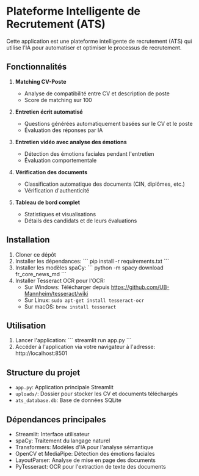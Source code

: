 # Plateforme Intelligente de Recrutement (ATS)

Cette application est une plateforme intelligente de recrutement (ATS) qui utilise l'IA pour automatiser et optimiser le processus de recrutement.

## Fonctionnalités

1. **Matching CV-Poste**
   - Analyse de compatibilité entre CV et description de poste
   - Score de matching sur 100

2. **Entretien écrit automatisé**
   - Questions générées automatiquement basées sur le CV et le poste
   - Évaluation des réponses par IA

3. **Entretien vidéo avec analyse des émotions**
   - Détection des émotions faciales pendant l'entretien
   - Évaluation comportementale

4. **Vérification des documents**
   - Classification automatique des documents (CIN, diplômes, etc.)
   - Vérification d'authenticité

5. **Tableau de bord complet**
   - Statistiques et visualisations
   - Détails des candidats et de leurs évaluations

## Installation

1. Cloner ce dépôt
2. Installer les dépendances:
   \`\`\`
   pip install -r requirements.txt
   \`\`\`
3. Installer les modèles spaCy:
   \`\`\`
   python -m spacy download fr_core_news_md
   \`\`\`
4. Installer Tesseract OCR pour l'OCR:
   - Sur Windows: Télécharger depuis https://github.com/UB-Mannheim/tesseract/wiki
   - Sur Linux: `sudo apt-get install tesseract-ocr`
   - Sur macOS: `brew install tesseract`

## Utilisation

1. Lancer l'application:
   \`\`\`
   streamlit run app.py
   \`\`\`
2. Accéder à l'application via votre navigateur à l'adresse: http://localhost:8501

## Structure du projet

- `app.py`: Application principale Streamlit
- `uploads/`: Dossier pour stocker les CV et documents téléchargés
- `ats_database.db`: Base de données SQLite

## Dépendances principales

- Streamlit: Interface utilisateur
- spaCy: Traitement du langage naturel
- Transformers: Modèles d'IA pour l'analyse sémantique
- OpenCV et MediaPipe: Détection des émotions faciales
- LayoutParser: Analyse de mise en page des documents
- PyTesseract: OCR pour l'extraction de texte des documents
